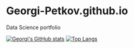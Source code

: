 # Georgi-Petkov.github.io
Data Science portfolio

[![Georgi's GitHub stats](https://github-readme-stats.vercel.app/api?username=georgi-petkov)](https://github.com/georgi-petkov/github-readme-stats) [![Top Langs](https://github-readme-stats.vercel.app/api/top-langs/?username=georgi-petkov&layout=compact)](https://github.com/georgi-petkov/github-readme-stats)


